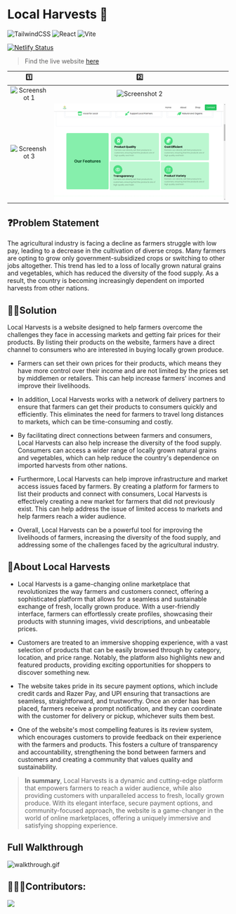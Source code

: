 # Local Harvests 🌾

![TailwindCSS](https://img.shields.io/badge/tailwindcss-%2338B2AC.svg?style=for-the-badge&logo=tailwind-css&logoColor=white)
![React](https://img.shields.io/badge/react-%2320232a.svg?style=for-the-badge&logo=react&logoColor=%2361DAFB)
![Vite](https://img.shields.io/badge/vite-%23646CFF.svg?style=for-the-badge&logo=vite&logoColor=white)

[![Netlify Status](https://api.netlify.com/api/v1/badges/0ebecb22-dfcd-4d12-a9ef-0bf73f168c7f/deploy-status)](https://app.netlify.com/sites/localharvests/deploys)

> Find the live website [here](https://localharvests.netlify.app)

 1️⃣  |   2️⃣
:-------------------------:|:-------------------------:
![Screenshot 1](./screenshots/1.jpg) | ![Screenshot 2](./screenshots/2.jpg) 
![Screenshot 3](./screenshots/3.jpg)  | ![Screenshot 4](./screenshots/4.png)

<!-- ## Table of Contents: -->


## ❓Problem Statement

The agricultural industry is facing a decline as farmers struggle with low pay, leading to a decrease in the cultivation of diverse crops. Many farmers are opting to grow only government-subsidized crops or switching to other jobs altogether. This trend has led to a loss of locally grown natural grains and vegetables, which has reduced the diversity of the food supply. As a result, the country is becoming increasingly dependent on imported harvests from other nations.

## ✍🏽Solution

Local Harvests is a website designed to help farmers overcome the challenges they face in accessing markets and getting fair prices for their products. By listing their products on the website, farmers have a direct channel to consumers who are interested in buying locally grown produce.

- Farmers can set their own prices for their products, which means they have more control over their income and are not limited by the prices set by middlemen or retailers. This can help increase farmers' incomes and improve their livelihoods.

- In addition, Local Harvests works with a network of delivery partners to ensure that farmers can get their products to consumers quickly and efficiently. This eliminates the need for farmers to travel long distances to markets, which can be time-consuming and costly.

- By facilitating direct connections between farmers and consumers, Local Harvests can also help increase the diversity of the food supply. Consumers can access a wider range of locally grown natural grains and vegetables, which can help reduce the country's dependence on imported harvests from other nations.

- Furthermore, Local Harvests can help improve infrastructure and market access issues faced by farmers. By creating a platform for farmers to list their products and connect with consumers, Local Harvests is effectively creating a new market for farmers that did not previously exist. This can help address the issue of limited access to markets and help farmers reach a wider audience.

- Overall, Local Harvests can be a powerful tool for improving the livelihoods of farmers, increasing the diversity of the food supply, and addressing some of the challenges faced by the agricultural industry.

## 📲About Local Harvests

- Local Harvests is a game-changing online marketplace that revolutionizes the way farmers and customers connect, offering a sophisticated platform that allows for a seamless and sustainable exchange of fresh, locally grown produce. With a user-friendly interface, farmers can effortlessly create profiles, showcasing their products with stunning images, vivid descriptions, and unbeatable prices.

- Customers are treated to an immersive shopping experience, with a vast selection of products that can be easily browsed through by category, location, and price range. Notably, the platform also highlights new and featured products, providing exciting opportunities for shoppers to discover something new.

- The website takes pride in its secure payment options, which include credit cards and Razer Pay, and UPI ensuring that transactions are seamless, straightforward, and trustworthy. Once an order has been placed, farmers receive a prompt notification, and they can coordinate with the customer for delivery or pickup, whichever suits them best.

- One of the website's most compelling features is its review system, which encourages customers to provide feedback on their experience with the farmers and products. This fosters a culture of transparency and accountability, strengthening the bond between farmers and customers and creating a community that values quality and sustainability.

>  **In summary**, Local Harvests is a dynamic and cutting-edge platform that empowers farmers to reach a wider audience, while also providing customers with unparalleled access to fresh, locally grown produce. With its elegant interface, secure payment options, and community-focused approach, the website is a game-changer in the world of online marketplaces, offering a uniquely immersive and satisfying shopping experience.

## Full Walkthrough

![walkthrough.gif](./screenshots/walkthrough.gif)


## 👨🏽‍💻Contributors:

<a href="https://github.com/AmanNegi/LocalHarvests/graphs/contributors">
  <img src="https://contrib.rocks/image?repo=AmanNegi/LocalHarvests" />
</a>

